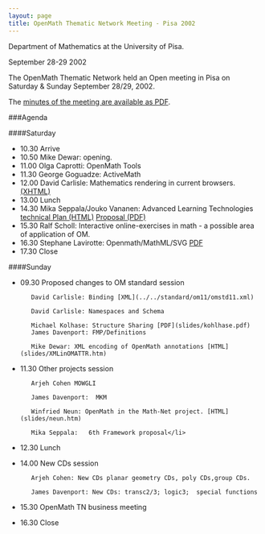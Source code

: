 ```yaml
---
layout: page
title: OpenMath Thematic Network Meeting - Pisa 2002
---
```




Department of Mathematics at the University of Pisa.

September 28-29 2002

The OpenMath Thematic Network held an Open meeting in Pisa
on Saturday &amp; Sunday September 28/29, 2002.

The [minutes of the meeting are available as PDF](Pisa2002.pdf).

###Agenda

####Saturday


* 10.30 Arrive
* 10.50 Mike Dewar: opening.
* 11.00 Olga Caprotti: OpenMath Tools
* 11.30 George Goguadze: ActiveMath
* 12.00 David Carlisle: Mathematics rendering in current browsers. [(XHTML)](http://www.w3.org/Math/XSL/mml2002-01.xml)
* 13.00 Lunch
* 14.30 Mika Seppala/Jouko Vananen:  Advanced Learning Technologies [technical Plan (HTML)](slides/seppala/HLS%20Techincal%20Plan.htm) [Proposal (PDF)](slides/seppala/proposal_pisa2.pdf) </li>
* 15.30 Ralf Scholl: Interactive online-exercises in math - a possible area of application of OM.
* 16.30 Stephane Lavirotte: Openmath/MathML/SVG [PDF](slides/lavirotte.pdf)</li>
* 17.30 Close

####Sunday


* 09.30 Proposed changes to OM standard session

         David Carlisle: Binding [XML](../../standard/om11/omstd11.xml)

         David Carlisle: Namespaces and Schema

         Michael Kolhase: Structure Sharing [PDF](slides/kohlhase.pdf)
         James Davenport: FMP/Definitions

         Mike Dewar: XML encoding of OpenMath annotations [HTML](slides/XMLinOMATTR.htm)

* 11.30 Other projects session

         Arjeh Cohen MOWGLI

         James Davenport:  MKM

         Winfried Neun: OpenMath in the Math-Net project. [HTML](slides/neun.htm)

         Mika Seppala:   6th Framework proposal</li>
* 12.30 Lunch

* 14.00 New CDs session

         Arjeh Cohen: New CDs planar geometry CDs, poly CDs,group CDs.

         James Davenport: New CDs: transc2/3; logic3;  special functions

* 15.30 OpenMath TN business meeting

* 16.30 Close




